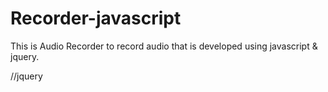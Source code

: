 # Recorder-javascript
This is Audio Recorder to record audio that is developed using javascript &amp; jquery.


//jquery

 <script>
        jQuery(document).ready(function() {
            var $ = jQuery;
            var myRecorder = {
                objects: {
                    context: null,
                    stream: null,
                    recorder: null
                },
                init: function() {
                    if (null === myRecorder.objects.context) {
                        myRecorder.objects.context = new(
                            window.AudioContext || window.webkitAudioContext
                        );
                    }
                },
                start: function() {
                    var options = {
                        audio: true,
                        video: false
                    };
                    navigator.mediaDevices.getUserMedia(options).then(function(stream) {
                        myRecorder.objects.stream = stream;
                        myRecorder.objects.recorder = new Recorder(
                            myRecorder.objects.context.createMediaStreamSource(stream), {
                                numChannels: 1
                            }
                        );
                        myRecorder.objects.recorder.record();
                    }).catch(function(err) {});
                },
                stop: function(listObject) {
                    if (null !== myRecorder.objects.stream) {
                        myRecorder.objects.stream.getAudioTracks()[0].stop();
                    }
                    if (null !== myRecorder.objects.recorder) {
                        myRecorder.objects.recorder.stop();

                        // Validate object
                        if (null !== listObject &&
                            'object' === typeof listObject &&
                            listObject.length > 0) {
                            // Export the WAV file
                            myRecorder.objects.recorder.exportWAV(function(blob) {
                                var url = (window.URL || window.webkitURL)
                                    .createObjectURL(blob);

                                // Prepare the playback
                                var audioObject = $('<audio controls></audio>')
                                    .attr('src', url);

                                // Prepare the download link
                                var downloadObject = $('<a>&#9660;</a>')
                                    .attr('href', url)
                                    .attr('download', new Date().toUTCString() + '.wav');

                                // Wrap everything in a row
                                var holderObject = $('<div class="row"></div>')
                                    .append(audioObject)
                                    .append(downloadObject);

                                // Append to the list
                                listObject.append(holderObject);
                            });
                        }
                    }
                }
            };

            // Prepare the recordings list
            var listObject = $('[data-role="recordings"]');

            // Prepare the record button
            $('[data-role="controls"] > button').click(function() {
                // Initialize the recorder
                myRecorder.init();

                // Get the button state 
                var buttonState = !!$(this).attr('data-recording');

                // Toggle
                if (!buttonState) {
                    $(this).attr('data-recording', 'true');
                    myRecorder.start();
                } else {
                    $(this).attr('data-recording', '');
                    myRecorder.stop(listObject);
                }
            });
        });
    </script>
